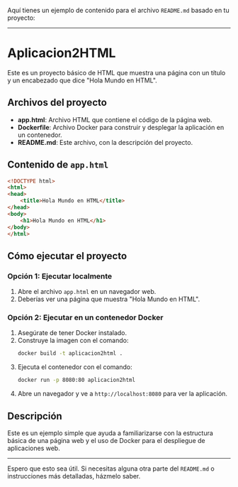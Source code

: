 Aquí tienes un ejemplo de contenido para el archivo `README.md` basado en tu proyecto:

---

# Aplicacion2HTML

Este es un proyecto básico de HTML que muestra una página con un título y un encabezado que dice "Hola Mundo en HTML".

## Archivos del proyecto

- **app.html**: Archivo HTML que contiene el código de la página web.
- **Dockerfile**: Archivo Docker para construir y desplegar la aplicación en un contenedor.
- **README.md**: Este archivo, con la descripción del proyecto.

## Contenido de `app.html`

```html
<!DOCTYPE html>
<html>
<head>
    <title>Hola Mundo en HTML</title>
</head>
<body>
    <h1>Hola Mundo en HTML</h1>
</body>
</html>
```

## Cómo ejecutar el proyecto

### Opción 1: Ejecutar localmente

1. Abre el archivo `app.html` en un navegador web.
2. Deberías ver una página que muestra "Hola Mundo en HTML".

### Opción 2: Ejecutar en un contenedor Docker

1. Asegúrate de tener Docker instalado.
2. Construye la imagen con el comando:
   ```bash
   docker build -t aplicacion2html .
   ```
3. Ejecuta el contenedor con el comando:
   ```bash
   docker run -p 8080:80 aplicacion2html
   ```
4. Abre un navegador y ve a `http://localhost:8080` para ver la aplicación.

## Descripción

Este es un ejemplo simple que ayuda a familiarizarse con la estructura básica de una página web y el uso de Docker para el despliegue de aplicaciones web.

---

Espero que esto sea útil. Si necesitas alguna otra parte del `README.md` o instrucciones más detalladas, házmelo saber.